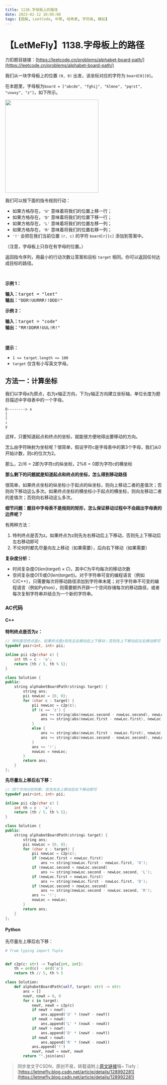 ```yaml
---
title: 1138.字母板上的路径
date: 2023-02-12 10:05:08
tags: [题解, LeetCode, 中等, 哈希表, 字符串, 模拟]
---
```


# 【LetMeFly】1138.字母板上的路径

力扣题目链接：[https://leetcode.cn/problems/alphabet-board-path/](https://leetcode.cn/problems/alphabet-board-path/)

<p>我们从一块字母板上的位置&nbsp;<code>(0, 0)</code>&nbsp;出发，该坐标对应的字符为&nbsp;<code>board[0][0]</code>。</p>

<p>在本题里，字母板为<code>board = ["abcde", "fghij", "klmno", "pqrst", "uvwxy", "z"]</code>，如下所示。</p>

<p><img alt="" src="https://assets.leetcode.com/uploads/2019/07/28/azboard.png" style="width: 300px;" /></p>

<p>我们可以按下面的指令规则行动：</p>

<ul>
	<li>如果方格存在，<code>'U'</code>&nbsp;意味着将我们的位置上移一行；</li>
	<li>如果方格存在，<code>'D'</code>&nbsp;意味着将我们的位置下移一行；</li>
	<li>如果方格存在，<code>'L'</code>&nbsp;意味着将我们的位置左移一列；</li>
	<li>如果方格存在，<code>'R'</code>&nbsp;意味着将我们的位置右移一列；</li>
	<li><code>'!'</code>&nbsp;会把在我们当前位置 <code>(r, c)</code> 的字符&nbsp;<code>board[r][c]</code>&nbsp;添加到答案中。</li>
</ul>

<p>（注意，字母板上只存在有字母的位置。）</p>

<p>返回指令序列，用最小的行动次数让答案和目标&nbsp;<code>target</code>&nbsp;相同。你可以返回任何达成目标的路径。</p>

<p>&nbsp;</p>

<p><strong>示例 1：</strong></p>

<pre>
<strong>输入：</strong>target = "leet"
<strong>输出：</strong>"DDR!UURRR!!DDD!"
</pre>

<p><strong>示例 2：</strong></p>

<pre>
<strong>输入：</strong>target = "code"
<strong>输出：</strong>"RR!DDRR!UUL!R!"
</pre>

<p>&nbsp;</p>

<p><strong>提示：</strong></p>

<ul>
	<li><code>1 &lt;= target.length &lt;= 100</code></li>
	<li><code>target</code>&nbsp;仅含有小写英文字母。</li>
</ul>


    
## 方法一：计算坐标

我们以字母a为原点，右为x轴正方向，下为y轴正方向建立坐标轴，单位长度为题目描述中字母表中的一个字母。

```
O--------> x
|
|
↓
y
```

这样，只要知道起点和终点的坐标，就能很方便地得出要移动的方向。

怎么由字符映射为坐标呢？很简单，假设字符c是字母表中的第3个字母，我们从0开始计数，则c的位次为2。

那么，$2 // 6 = 2$即为字符c的纵坐标，$2\%6=0$即为字符c的横坐标

**那么剩下的问题就是知道起点和终点的坐标，怎么得到移动路径**

很简单，如果终点坐标的纵坐标小于起点的纵坐标，则向上移动二者的差值次；否则向下移动这么多次。如果终点坐标的横坐标小于起点的横坐标，则向左移动二者的差值次；否则向右移动这么多次。

**细节问题：题目中字母表不是规则的矩形，怎么保证移动过程中不会超出字母表的边界呢？**

有两种方法：

1. 特判终点是否为z。如果终点为z则先左右移动后上下移动，否则先上下移动后左右移动即可
2. 不论何时都先尽量向左上移动（如果需要），后向右下移动（如果需要）

**复杂度分析：**

+ 时间复杂度$O(len(target)\times C)$，其中$C$为平均每次的移动次数
+ 空间复杂度$O(1)$或$O(len(target))$。对于字符串可变的编程语言（例如C/C++），只需要每次将移动路径添加到字符串末尾；对于字符串不可变的编程语言（例如Python），则需要额外开辟一个空间存储每次的移动路径，或者每次复制字符串并结合为一个新的字符串。

### AC代码

#### C++

**特判终点是否为z：**

```cpp
// 特判是否终点是z，如果终点是z则先左右移动后上下移动；否则先上下移动后左右移动即可
typedef pair<int, int> pii;

inline pii c2p(char c) {
    int th = c - 'a';
    return {th / 5, th % 5};
}

class Solution {
public:
    string alphabetBoardPath(string& target) {
        string ans;
        pii nowLoc = {0, 0};
        for (char c : target) {
            pii newLoc = c2p(c);
            if (c == 'z') {
                ans += string(abs(newLoc.second - nowLoc.second), newLoc.second > nowLoc.second ? 'R' : 'L');
                ans += string(abs(newLoc.first - nowLoc.first), newLoc.first > nowLoc.first ? 'D' : 'U');
            }
            else {
                ans += string(abs(newLoc.first - nowLoc.first), newLoc.first > nowLoc.first ? 'D' : 'U');
                ans += string(abs(newLoc.second - nowLoc.second), newLoc.second > nowLoc.second ? 'R' : 'L');
            }
            ans += '!';
            nowLoc = newLoc;
        }
        return ans;
    }
};
```

**先尽量左上移后右下移：**

```cpp
// 四个方向分别判断，优先先左上移动后右下移动即可
typedef pair<int, int> pii;

inline pii c2p(char c) {
    int th = c - 'a';
    return {th / 5, th % 5};
}

class Solution {
public:
    string alphabetBoardPath(string& target) {
        string ans;
        pii nowLoc = {0, 0};
        for (char c : target) {
            pii newLoc = c2p(c);
            if (newLoc.first < nowLoc.first)
                ans += string(nowLoc.first - newLoc.first, 'U');
            if (newLoc.second < nowLoc.second)
                ans += string(nowLoc.second - newLoc.second, 'L');
            if (newLoc.first > nowLoc.first)
                ans += string(newLoc.first - nowLoc.first, 'D');
            if (newLoc.second > nowLoc.second)
                ans += string(newLoc.second - nowLoc.second, 'R');
            ans += '!';
            nowLoc = newLoc;
        }
        return ans;
    }
};
```

#### Python

先尽量左上移后右下移：

```python
# from typing import Tuple


def c2p(c: str) -> Tuple[int, int]:
    th = ord(c) - ord('a')
    return th // 5, th % 5

class Solution:
    def alphabetBoardPath(self, target: str) -> str:
        ans = []
        nowY, nowX = 0, 0
        for c in target:
            newY, newX = c2p(c)
            if newY < nowY:
                ans.append('U' * (nowY - newY))
            if newX < nowX:
                ans.append('L' * (nowX - newX))
            if newY > nowY:
                ans.append('D' * (newY - nowY))
            if newX > nowX:
                ans.append('R' * (newX - nowX))
            ans.append('!')
            nowY, nowX = newY, newX
        return "".join(ans)
```

> 同步发文于CSDN，原创不易，转载请附上[原文链接](https://blog.tisfy.eu.org/2023/02/12/LeetCode%201138.%E5%AD%97%E6%AF%8D%E6%9D%BF%E4%B8%8A%E7%9A%84%E8%B7%AF%E5%BE%84/)哦~
> Tisfy：[https://letmefly.blog.csdn.net/article/details/128992281](https://letmefly.blog.csdn.net/article/details/128992281)
